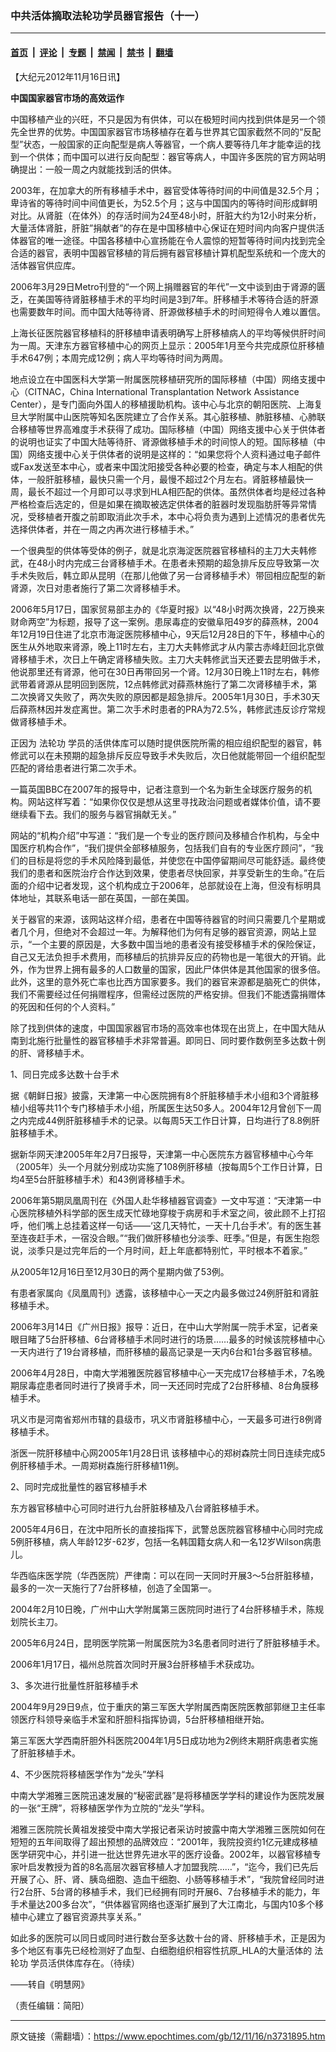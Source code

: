 ### 中共活体摘取法轮功学员器官报告（十一）

---

#### [首页](../../../..?n3731895) &nbsp;|&nbsp; [评论](../../../../../epoch-comment?n3731895) &nbsp;|&nbsp; [专题](../../../../../epoch-special?n3731895) &nbsp;|&nbsp; [禁闻](../../../../../epoch-news?n3731895) &nbsp;|&nbsp; [禁书](../../../../../books?n3731895) &nbsp;|&nbsp; [翻墙](https://github.com/gfw-breaker/nogfw/blob/master/README.md?n3731895)


<div class="post_content" id="artbody" itemprop="articleBody">
 <!-- article content begin -->
 <p>
  【大纪元2012年11月16日讯】
 </p>
 <p>
  <b>
   中国国家器官市场的高效运作
  </b>
 </p>
 <p>
  中国移植产业的兴旺，不只是因为有供体，可以在极短时间内找到供体是另一个领先全世界的优势。中国国家器官市场移植存在着与世界其它国家截然不同的“反配型”状态，一般国家的正向配型是病人等器官，一个病人要等待几年才能幸运的找到一个供体；而中国可以进行反向配型：器官等病人，中国许多医院的官方网站明确提出：一般一周之内就能找到活的供体。
 </p>
 <p>
  2003年，在加拿大的所有移植手术中，器官受体等待时间的中间值是32.5个月；卑诗省的等待时间中间值更长，为52.5个月；这与中国国内的等待时间形成鲜明对比。从肾脏（在体外）的存活时间为24至48小时，肝脏大约为12小时来分析，大量活体肾脏，肝脏”捐献者”的存在是中国移植中心保证在短时间内向客户提供活体器官的唯一途径。中国各移植中心宣扬能在令人震惊的短暂等待时间内找到完全合适的器官，表明中国器官移植的背后拥有器官移植计算机配型系统和一个庞大的活体器官供应库。
 </p>
 <p>
  2006年3月29日Metro刊登的“一个网上捐赠器官的年代”一文中谈到由于肾源的匮乏，在美国等待肾脏移植手术的平均时间是3到7年。肝移植手术等待合适的肝源也需要数年时间。而中国大陆等待肾、肝源做移植手术的时间短得令人难以置信。
 </p>
 <p>
  上海长征医院器官移植科的肝移植申请表明确写上肝移植病人的平均等候供肝时间为一周。天津东方器官移植中心的网页上显示：2005年1月至今共完成原位肝移植手术647例；本周完成12例；病人平均等待时间为两周。
 </p>
 <p>
  地点设立在中国医科大学第一附属医院移植研究所的国际移植（中国）网络支援中心（CITNAC，China International Transplantation Network Assistance Center），是专门面向外国人的移植援助机构。该中心与北京的朝阳医院、上海复旦大学附属中山医院等知名医院建立了合作关系。其心脏移植、肺脏移植、心肺联合移植等世界高难度手术获得了成功。国际移植（中国）网络支援中心关于供体者的说明也证实了中国大陆等待肝、肾源做移植手术的时间惊人的短。国际移植（中国）网络支援中心关于供体者的说明是这样的：“如果您将个人资料通过电子邮件或Fax发送至本中心，或者来中国沈阳接受各种必要的检查，确定与本人相配的供体，一般肝脏移植，最快只需一个月，最慢不超过2个月左右。肾脏移植最快一周，最长不超过一个月即可以寻求到HLA相匹配的供体。虽然供体者均是经过各种严格检查后选定的，但是如果在摘取被选定供体者的脏器时发现脂肪肝等异常情况，受移植者开腹之前即取消此次手术，本中心将负责为遇到上述情况的患者优先选择供体者，并在一周之内再次进行移植手术。”
 </p>
 <p>
  一个很典型的供体等受体的例子，就是北京海淀医院器官移植科的主刀大夫韩修武，在48小时内完成三台肾移植手术。在患者未预期的超急排斥反应导致第一次手术失败后，韩立即从昆明（在那儿他做了另一台肾移植手术）带回相应配型的新肾源，次日对患者施行了第二次肾移植手术。
 </p>
 <p>
  2006年5月17日，国家贸易部主办的《华夏时报》以“48小时两次换肾，22万换来财命两空”为标题，报导了这一案例。患尿毒症的安徽阜阳49岁的薛燕林，2004年12月19日住进了北京市海淀医院移植中心，9天后12月28日的下午，移植中心的医生从外地取来肾源，晚上11时左右，主刀大夫韩修武才从内蒙古赤峰赶回北京做肾移植手术，次日上午确定肾移植失败。主刀大夫韩修武当天还要去昆明做手术，他说那里还有肾源，他可在30日再带回另一个肾。12月30日晚上11时左右，韩修武带着肾源从昆明回到医院，12点韩修武对薛燕林施行了第二次肾移植手术，第二次换肾又失败了，两次失败的原因都是超急排斥。2005年1月30日，手术30天后薛燕林因并发症离世。第二次手术时患者的PRA为72.5%，韩修武违反诊疗常规做肾移植手术。
 </p>
 <p>
  正因为
  <ok href="https://www.epochtimes.com/gb/tag/%E6%B3%95%E8%BD%AE%E5%8A%9F.html">
   法轮功
  </ok>
  学员的活供体库可以随时提供医院所需的相应组织配型的器官，韩修武可以在未预期的超急排斥反应导致手术失败后，次日他就能带回一个组织配型匹配的肾给患者进行第二次手术。
 </p>
 <p>
  一篇英国BBC在2007年的报导中，记者注意到一个名为新生全球医疗服务的机构。网站这样写着：“如果你仅仅是想从这里寻找政治问题或者媒体价值，请不要继续看下去。我们的服务与器官捐献无关。”
 </p>
 <p>
  网站的“机构介绍”中写道：“我们是一个专业的医疗顾问及移植合作机构，与全中国医疗机构合作”，“我们提供全部移植服务，包括我们自有的专业医疗顾问”，“我们的目标是将您的手术风险降到最低，并使您在中国停留期间尽可能舒适。最终使我们的患者和医院治疗合作达到效果，使患者尽快回家，并享受新生的生命。”在后面的介绍中记者发现，这个机构成立于2006年，总部就设在上海，但没有标明具体地址，其联系电话一部在英国，一部在美国。
 </p>
 <p>
  关于器官的来源，该网站这样介绍，患者在中国等待器官的时间只需要几个星期或者几个月，但绝对不会超过一年。为解释他们为何有足够的器官资源，网站上显示，“一个主要的原因是，大多数中国当地的患者没有接受移植手术的保险保证，自己又无法负担手术费用，而移植后的抗排异反应的药物也是一笔很大的开销。此外，作为世界上拥有最多的人口数量的国家，因此尸体供体是其他国家的很多倍。此外，这里的意外死亡率也比西方国家要多。我们的器官来源都是脑死亡的供体，我们不需要经过任何捐赠程序，但需经过医院的严格安排。但我们不能透露捐赠体的死因和任何的个人资料。”
 </p>
 <p>
  除了找到供体的速度，中国国家器官市场的高效率也体现在出货上，在中国大陆从南到北施行批量性的器官移植手术非常普遍。即同日、同时要作数例至多达数十例的肝、肾移植手术。
 </p>
 <p>
  1、同日完成多达数十台手术
 </p>
 <p>
  据《朝鲜日报》披露，天津第一中心医院拥有8个肝脏移植手术小组和3个肾脏移植小组等共11个专门移植手术小组，所属医生达50多人。2004年12月曾创下一周之内完成44例肝脏移植手术的记录。以每周5天工作日计算，日均进行了8.8例肝脏移植手术。
 </p>
 <p>
  据新华网天津2005年年2月7日报导，天津第一中心医院东方器官移植中心今年（2005年）头一个月就分别成功实施了108例肝移植（按每周5个工作日计算，日均4至5台肝脏移植手术）和43例肾移植手术。
 </p>
 <p>
  2006年第5期凤凰周刊在《外国人赴华移植器官调查》一文中写道：“天津第一中心医院移植外科学部的医生成天忙碌地穿梭于病房和手术室之间，彼此顾不上打招呼，他们嘴上总挂着这样一句话——‘这几天特忙，一天十几台手术’。有的医生甚至连夜赶手术，一宿没合眼。”“我们做肝移植也分淡季、旺季。”但是，有医生抱怨说，淡季只是过完年后的一个月时间，赶上年底都特别忙，平时根本不着家。”
 </p>
 <p>
  从2005年12月16日至12月30日的两个星期内做了53例。
 </p>
 <p>
  有患者家属向《凤凰周刊》透露，该移植中心一天之内最多做过24例肝脏和肾脏移植手术。
 </p>
 <p>
  2006年3月14日《广州日报》报导：近日，在中山大学附属一院手术室，记者亲眼目睹了5台肝移植、6台肾移植手术同时进行的场景……最多的时候该院移植中心一天内进行了19台肾移植，而肝移植的最高记录是一天内6台和1台多器官移植。
 </p>
 <p>
  2006年4月28日，中南大学湘雅医院器官移植中心一天完成17台移植手术，7名晚期尿毒症患者同时进行了换肾手术，同一天还同时完成了2台肝移植、8台角膜移植手术。
 </p>
 <p>
  巩义市是河南省郑州市辖的县级市，巩义市肾脏移植中心，一天最多可进行8例肾移植手术。
 </p>
 <p>
  浙医一院肝移植中心网2005年1月28日讯 该移植中心的郑树森院士同日连续完成5例肝移植手术。一周郑树森施行肝移植11例。
 </p>
 <p>
  2、同时完成批量性的器官移植手术
 </p>
 <p>
  东方器官移植中心可同时进行九台肝脏移植及八台肾脏移植手术。
 </p>
 <p>
  2005年4月6日，在沈中阳所长的直接指挥下，武警总医院器官移植中心同时完成5例肝移植，病人年龄12岁-62岁，包括一名韩国籍女病人和一名12岁Wilson病患儿。
 </p>
 <p>
  华西临床医学院（华西医院）严律南：可以在同一天同时开展3～5台肝脏移植，最多的一次一天施行了7台肝移植，创造了全国第一。
 </p>
 <p>
  2004年2月10日晚，广州中山大学附属第三医院同时进行了4台肝移植手术，陈规划院长主刀。
 </p>
 <p>
  2005年6月24日，昆明医学院第一附属医院为3名患者同时进行了肝脏移植手术。
 </p>
 <p>
  2006年1月17日，福州总院首次同时开展3台肝移植手术获成功。
 </p>
 <p>
  3、多次进行批量性肝脏移植手术
 </p>
 <p>
  2004年9月29日9点，位于重庆的第三军医大学附属西南医院医教部郭继卫主任率领医疗科领导亲临手术室和肝胆科指挥协调，5台肝移植相继开始。
 </p>
 <p>
  第三军医大学西南肝胆外科医院2004年1月5日成功地为2例终末期肝病患者实施了肝脏移植手术。
 </p>
 <p>
  4、不少医院将移植医学作为“龙头”学科
 </p>
 <p>
  中南大学湘雅三医院迅速发展的“秘密武器”是将移植医学学科的建设作为医院发展的一张“王牌”，将移植医学作为立院的“龙头”学科。
 </p>
 <p>
  湘雅三医院院长黄祖发接受中南大学报记者采访时披露中南大学湘雅三医院如何在短短的五年间取得了超出预想的品牌效应：“2001年，我院投资约1亿元建成移植医学研究中心，并引进一批达世界先进水平的医疗设备。2002年，以器官移植专家叶启发教授为首的8名高层次器官移植人才加盟我院……”，“迄今，我们已先后开展了心、肝、肾、胰岛细胞、造血干细胞、小肠等移植手术”，“我院曾经同时进行2台肝、5台肾的移植手术，我们已经拥有同时开展6、7台移植手术的能力，年手术量达200多台次”，“供体器官网络也逐渐扩展到了大江南北，与国内10多个移植中心建立了器官资源共享关系。”
 </p>
 <p>
  如此多的医院可以同日或同时进行数台至多达数十台的肾、肝移植手术，正是因为多个地区有事先已经检测好了血型、白细胞组织相容性抗原_HLA的大量活体的
  <ok href="https://www.epochtimes.com/gb/tag/%E6%B3%95%E8%BD%AE%E5%8A%9F.html">
   法轮功
  </ok>
  学员活供体库存在。（待续）
 </p>
 <p>
  ——转自《明慧网》
 </p>
 <p>
  （责任编辑：简阳）
 </p>
 <!-- article content end -->
 <div id="below_article_ad">
 </div>
</div>


---

原文链接（需翻墙）：https://www.epochtimes.com/gb/12/11/16/n3731895.htm